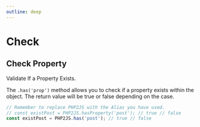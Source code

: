 ```yaml
---
outline: deep
---
```


# Check 

## Check Property

Validate If a Property Exists.

The `.has('prop')` method allows you to check if a property exists within the object. The return value will be true or false depending on the case.

```javascript
// Remember to replace PHP2JS with the Alias you have used.
// const existPost = PHP2JS.hasProperty('post'); // true // false
const existPost = PHP2JS.has('post'); // true // false
```
